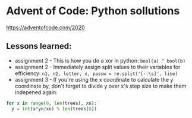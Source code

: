 # Advent of Code: Python sollutions
https://adventofcode.com/2020

## Lessons learned:
* assignment 2 - This is how you do a xor in python: `bool(a) ^ bool(b)`
* assignment 2 - Immediately assign split values to their variables for efficiency: `n1, n2, letter, x, passw = re.split('[-:\s]', line)`
* assignment 3 - If you're using the x coordinate to calculate the y coordinate by, don't forget to divide y over x's step size to make them indepened again:
```python    
for x in range(0, len(trees), xn):
  y = int(x*yn/xn) % len(trees[0])
```
